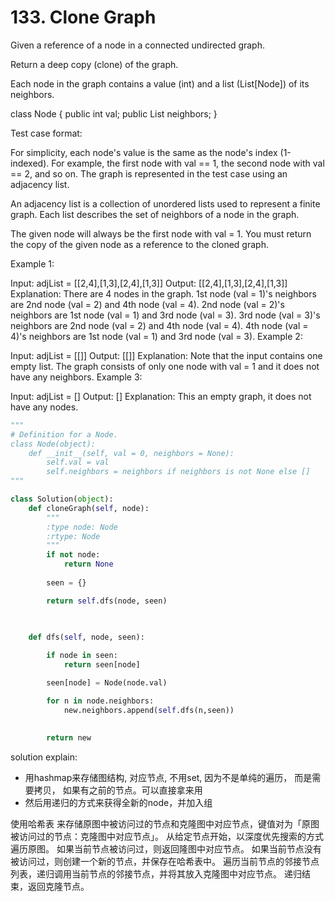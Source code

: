 # 133. Clone Graph

Given a reference of a node in a connected undirected graph.

Return a deep copy (clone) of the graph.

Each node in the graph contains a value (int) and a list (List[Node]) of its neighbors.

class Node {
    public int val;
    public List<Node> neighbors;
}
 

Test case format:

For simplicity, each node's value is the same as the node's index (1-indexed). For example, the first node with val == 1, the second node with val == 2, and so on. The graph is represented in the test case using an adjacency list.

An adjacency list is a collection of unordered lists used to represent a finite graph. Each list describes the set of neighbors of a node in the graph.

The given node will always be the first node with val = 1. You must return the copy of the given node as a reference to the cloned graph.

 

Example 1:


Input: adjList = [[2,4],[1,3],[2,4],[1,3]]
Output: [[2,4],[1,3],[2,4],[1,3]]
Explanation: There are 4 nodes in the graph.
1st node (val = 1)'s neighbors are 2nd node (val = 2) and 4th node (val = 4).
2nd node (val = 2)'s neighbors are 1st node (val = 1) and 3rd node (val = 3).
3rd node (val = 3)'s neighbors are 2nd node (val = 2) and 4th node (val = 4).
4th node (val = 4)'s neighbors are 1st node (val = 1) and 3rd node (val = 3).
Example 2:


Input: adjList = [[]]
Output: [[]]
Explanation: Note that the input contains one empty list. The graph consists of only one node with val = 1 and it does not have any neighbors.
Example 3:

Input: adjList = []
Output: []
Explanation: This an empty graph, it does not have any nodes.


```python
"""
# Definition for a Node.
class Node(object):
    def __init__(self, val = 0, neighbors = None):
        self.val = val
        self.neighbors = neighbors if neighbors is not None else []
"""

class Solution(object):
    def cloneGraph(self, node):
        """
        :type node: Node
        :rtype: Node
        """
        if not node:
            return None
            
        seen = {}

        return self.dfs(node, seen)

        
        
    def dfs(self, node, seen):

        if node in seen:
            return seen[node]

        seen[node] = Node(node.val)    

        for n in node.neighbors:
            new.neighbors.append(self.dfs(n,seen))
            
        
        return new
```

solution explain:
- 用hashmap来存储图结构, 对应节点, 不用set, 因为不是单纯的遍历， 而是需要拷贝， 如果有之前的节点。可以直接拿来用
- 然后用递归的方式来获得全新的node，并加入组


使用哈希表 
 来存储原图中被访问过的节点和克隆图中对应节点，键值对为「原图被访问过的节点：克隆图中对应节点」。
从给定节点开始，以深度优先搜索的方式遍历原图。
如果当前节点被访问过，则返回隆图中对应节点。
如果当前节点没有被访问过，则创建一个新的节点，并保存在哈希表中。
遍历当前节点的邻接节点列表，递归调用当前节点的邻接节点，并将其放入克隆图中对应节点。
递归结束，返回克隆节点。